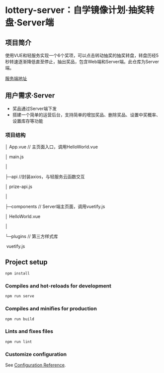 # lottery-server：自学镜像计划·抽奖转盘·Server端

## 项目简介

使用VUE和轻服务实现一个6个奖项，可以点击转动抽奖的抽奖转盘，转盘历经5秒转速逐渐降低直至停止，抽出奖品，包含Web端和Server端。此仓库为Server端。

[服务端地址](https://qc4dgz.web.cloudendpoint.cn/)



## 用户需求·Server

- 奖品通过Server端下发
- 搭建一个简单的运营后台，支持简单的增加奖品、删除奖品、设置中奖概率、设置库存等功能

### 项目结构

│  App.vue   // 主页面入口，调用HelloWorld.vue                                                              

│  main.js                                                                                                                                                                                                     

│                                                                                                                                                                                                              

├─api    //封装axios，与轻服务云函数交互                                                                                    

│      prize-api.js                                                                                                                                                                                            

│                                                                                                                                                                                                                                                                                                                                                                                                            

├─components         // Server端主页面，调用vuetify.js                                                                                                              

│      HelloWorld.vue                                                                                                                                                                                                                                                                                                                                          

│                                                                                                                                                                                                              

└─plugins    // 第三方样式库                                                                                                    

​        vuetify.js 

## Project setup
```
npm install
```

### Compiles and hot-reloads for development
```
npm run serve
```

### Compiles and minifies for production
```
npm run build
```

### Lints and fixes files
```
npm run lint
```

### Customize configuration
See [Configuration Reference](https://cli.vuejs.org/config/).
